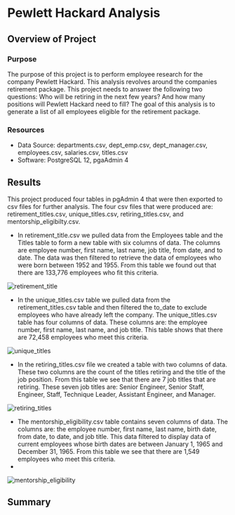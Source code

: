 # Pewlett Hackard Analysis
## Overview of Project

### Purpose
The purpose of this project is to perform employee research for the company Pewlett Hackard. This analysis revolves around the companies retirement package. This project needs to answer the following two questions: Who will be retiring in the next few years? And how many positions will Pewlett Hackard need to fill? The goal of this analysis is to generate a list of all employees eligible for the retirement package.

### Resources

* Data Source: departments.csv, dept_emp.csv, dept_manager.csv, employees.csv, salaries.csv, titles.csv
* Software: PostgreSQL 12, pgaAdmin 4

## Results
This project produced four tables in pgAdmin 4 that were then exported to csv files for further analysis. The four csv files that were produced are: retirement_titles.csv, unique_titles.csv, retiring_titles.csv, and mentorship_eligibilty.csv.
* In retirement_title.csv we pulled data from the Employees table and the Titles table to form a new table with six columns of data. The columns are employee number, first name, last name, job title, from date, and to date. The data was then filtered to retrieve the data of employees who were born between 1952 and 1955. From this table we found out that there are 133,776 employees who fit this criteria. 

![retirement_title](https://user-images.githubusercontent.com/111299372/202531937-528ee539-603a-4fe7-9f54-e08522501062.png)

* In the unique_titles.csv table we pulled data from the retirement_titles.csv table and then filtered the to_date to exclude employees who have already left the company. The unique_titles.csv table has four columns of data. These columns are: the employee number, first name, last name, and job title. This table shows that there are 72,458 employees who meet this criteria.

![unique_titles](https://user-images.githubusercontent.com/111299372/202533254-b024f0dc-79c5-489f-8115-c4eb5ff5e87e.png)

* In the retiring_titles.csv file we created a table with two columns of data. These two columns are the count of the titles retiring and the title of the job position. From this table we see that there are 7 job titles that are retiring. These seven job titles are: Senior Engineer, Senior Staff, Engineer, Staff, Technique Leader, Assistant Engineer, and Manager. 

![retiring_titles](https://user-images.githubusercontent.com/111299372/202533761-caa631f6-4d47-435d-a39a-3856a9c0b03b.png)

* The mentorship_eligibility.csv table contains seven columns of data. The columns are: the employee number, first name, last name, birth date, from date, to date, and job title. This data filtered to display data of current employees whose birth dates are between January 1, 1965 and December 31, 1965. From this table we see that there are 1,549 employees who meet this criteria. 
* 
![mentorship_eligibility](https://user-images.githubusercontent.com/111299372/202534809-e0ba8d01-0925-407f-b396-df1a32d85fb1.png)


## Summary

